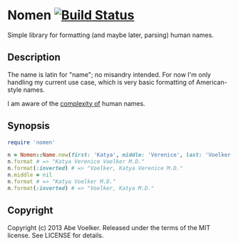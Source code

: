 # Nomen [![Build Status](https://secure.travis-ci.org/abevoelker/nomen.png)](http://travis-ci.org/abevoelker/nomen)

Simple library for formatting (and maybe later, parsing) human names.

## Description

The name is latin for "name"; no misandry intended. For now I'm only handling
my current use case, which is very basic formatting of American-style names.

I am aware of the [complexity of][patio11] human names.

## Synopsis

```ruby
require 'nomen'

n = Nomen::Name.new(first: 'Katya', middle: 'Verenice', last: 'Voelker', suffix: 'M.D.')
n.format # => "Katya Verenice Voelker M.D."
n.format(:inverted) # => "Voelker, Katya Verenice M.D."
n.middle = nil
n.format # => "Katya Voelker M.D."
n.format(:inverted) # => "Voelker, Katya M.D."
```

## Copyright

Copyright (c) 2013 Abe Voelker. Released under the terms of the MIT license.
See LICENSE for details.

[patio11]: http://www.kalzumeus.com/2010/06/17/falsehoods-programmers-believe-about-names/
